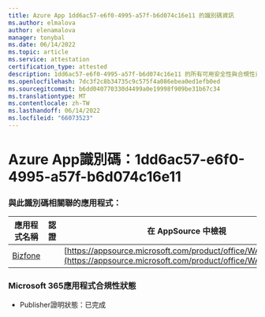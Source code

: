 ```yaml
---
title: Azure App 1dd6ac57-e6f0-4995-a57f-b6d074c16e11 的識別碼資訊
ms.author: elmalova
author: elenamalova
manager: tonybal
ms.date: 06/14/2022
ms.topic: article
ms.service: attestation
certification_type: attested
description: 1dd6ac57-e6f0-4995-a57f-b6d074c16e11 的所有可用安全性與合規性資訊。
ms.openlocfilehash: 7dc3f2c8b34735c9c575f4a086ebea0ed1efb0ed
ms.sourcegitcommit: b6dd040770330d4499a0e19998f909be31b67c34
ms.translationtype: MT
ms.contentlocale: zh-TW
ms.lasthandoff: 06/14/2022
ms.locfileid: "66073523"
---
```

# <a name="azure-app-id-1dd6ac57-e6f0-4995-a57f-b6d074c16e11"></a>Azure App識別碼：1dd6ac57-e6f0-4995-a57f-b6d074c16e11


### <a name="apps-associated-with-this-id"></a>與此識別碼相關聯的應用程式：
| **應用程式名稱** | **認證** | **在 AppSource 中檢視** |
|--------------|---------------|-----------------------|
| [Bizfone](../forward/WA200000874.md) |  | [https://appsource.microsoft.com/product/office/WA200000874](https://appsource.microsoft.com/product/office/WA200000874) |

### <a name="microsoft-365-app-compliance-status"></a>Microsoft 365應用程式合規性狀態
- Publisher證明狀態：已完成
